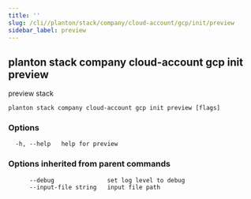 ```yaml
---
title: ''
slug: /cli//planton/stack/company/cloud-account/gcp/init/preview
sidebar_label: preview
---
```

## planton stack company cloud-account gcp init preview

preview stack

```
planton stack company cloud-account gcp init preview [flags]
```

### Options

```
  -h, --help   help for preview
```

### Options inherited from parent commands

```
      --debug               set log level to debug
      --input-file string   input file path
```

